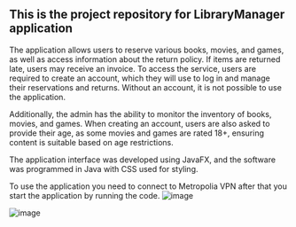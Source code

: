## This is the project repository for LibraryManager application

The application allows users to reserve various books, movies, and games, as well as access information about the return policy. If items are returned late, users may receive an invoice. To access the service, users are required to create an account, which they will use to log in and manage their reservations and returns. Without an account, it is not possible to use the application.

Additionally, the admin has the ability to monitor the inventory of books, movies, and games. When creating an account, users are also asked to provide their age, as some movies and games are rated 18+, ensuring content is suitable based on age restrictions.

The application interface was developed using JavaFX, and the software was programmed in Java with CSS used for styling.


To use the application you need to connect to Metropolia VPN after that you start the application by running the code.
![image](https://github.com/user-attachments/assets/75b10d97-d417-437d-9996-896253005b3a)


 ![image](https://github.com/user-attachments/assets/d49af173-c04d-4181-a688-0f899242afda)











